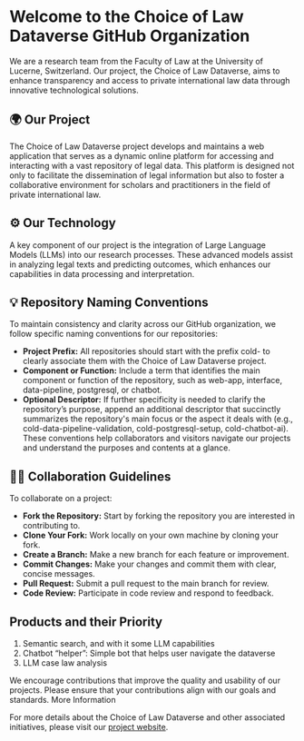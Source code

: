 # Welcome to the Choice of Law Dataverse GitHub Organization

We are a research team from the Faculty of Law at the University of Lucerne, Switzerland. Our project, the Choice of Law Dataverse, aims to enhance transparency and access to private international law data through innovative technological solutions.

## 🌍 Our Project
The Choice of Law Dataverse project develops and maintains a web application that serves as a dynamic online platform for accessing and interacting with a vast repository of legal data. This platform is designed not only to facilitate the dissemination of legal information but also to foster a collaborative environment for scholars and practitioners in the field of private international law.

## ⚙️ Our Technology
A key component of our project is the integration of Large Language Models (LLMs) into our research processes. These advanced models assist in analyzing legal texts and predicting outcomes, which enhances our capabilities in data processing and interpretation.

## 💡 Repository Naming Conventions
To maintain consistency and clarity across our GitHub organization, we follow specific naming conventions for our repositories:
- **Project Prefix:** All repositories should start with the prefix cold- to clearly associate them with the Choice of Law Dataverse project.
- **Component or Function:** Include a term that identifies the main component or function of the repository, such as web-app, interface, data-pipeline, postgresql, or chatbot.
- **Optional Descriptor:** If further specificity is needed to clarify the repository’s purpose, append an additional descriptor that succinctly summarizes the repository's main focus or the aspect it deals with (e.g., cold-data-pipeline-validation, cold-postgresql-setup, cold-chatbot-ai).
These conventions help collaborators and visitors navigate our projects and understand the purposes and contents at a glance.

## 👩‍💻 Collaboration Guidelines
To collaborate on a project:

- **Fork the Repository:** Start by forking the repository you are interested in contributing to.
- **Clone Your Fork:** Work locally on your own machine by cloning your fork.
- **Create a Branch:** Make a new branch for each feature or improvement.
- **Commit Changes:** Make your changes and commit them with clear, concise messages.
- **Pull Request:** Submit a pull request to the main branch for review.
- **Code Review:** Participate in code review and respond to feedback.

## Products and their Priority
1. Semantic search, and with it some LLM capabilities
2. Chatbot “helper”: Simple bot that helps user navigate the dataverse
3. LLM case law analysis

We encourage contributions that improve the quality and usability of our projects. Please ensure that your contributions align with our goals and standards.
More Information

For more details about the Choice of Law Dataverse and other associated initiatives, please visit our [project website](https://www.choiceoflawdataverse.com/).





<!--

**Here are some ideas to get you started:**

🙋‍♀️ A short introduction - what is your organization all about?
🌈 Contribution guidelines - how can the community get involved?
👩‍💻 Useful resources - where can the community find your docs? Is there anything else the community should know?
🍿 Fun facts - what does your team eat for breakfast?
🧙 Remember, you can do mighty things with the power of [Markdown](https://docs.github.com/github/writing-on-github/getting-started-with-writing-and-formatting-on-github/basic-writing-and-formatting-syntax)


**Useful Emojis
Using emojis can make your GitHub README more engaging and visually appealing. Here are some relevant emojis you might consider incorporating:

    📚 for documentation or educational content
    🌐 for web-related projects (like web apps)
    ⚙️ for tools and utilities
    📊 for data-related content (like pipelines)
    💡 for innovative features or ideas
    🤖 for bots and AI-related content
    🌍 for international law or global impact
    🔍 for research and exploration
    📈 for analytics or growth-related content
    ✅ for completed tasks or features

You can sprinkle these emojis throughout your README to emphasize sections and make the document friendlier and more accessible.
-->
